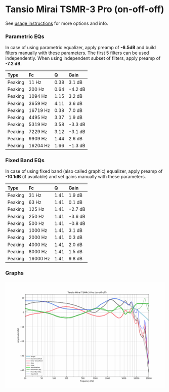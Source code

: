 # Tansio Mirai TSMR-3 Pro (on-off-off)
See [usage instructions](https://github.com/jaakkopasanen/AutoEq#usage) for more options and info.

### Parametric EQs
In case of using parametric equalizer, apply preamp of **-6.5dB** and build filters manually
with these parameters. The first 5 filters can be used independently.
When using independent subset of filters, apply preamp of **-7.2 dB**.

| Type    | Fc       |    Q | Gain    |
|:--------|:---------|:-----|:--------|
| Peaking | 11 Hz    | 0.38 | 3.1 dB  |
| Peaking | 200 Hz   | 0.64 | -4.2 dB |
| Peaking | 1094 Hz  | 1.15 | 3.2 dB  |
| Peaking | 3659 Hz  | 4.11 | 3.6 dB  |
| Peaking | 16719 Hz | 0.38 | 7.0 dB  |
| Peaking | 4495 Hz  | 3.37 | 1.9 dB  |
| Peaking | 5319 Hz  | 3.58 | -3.3 dB |
| Peaking | 7229 Hz  | 3.12 | -3.1 dB |
| Peaking | 9909 Hz  | 1.44 | 2.6 dB  |
| Peaking | 16204 Hz | 1.66 | -1.3 dB |

### Fixed Band EQs
In case of using fixed band (also called graphic) equalizer, apply preamp of **-10.1dB**
(if available) and set gains manually with these parameters.

| Type    | Fc       |    Q | Gain    |
|:--------|:---------|:-----|:--------|
| Peaking | 31 Hz    | 1.41 | 1.9 dB  |
| Peaking | 63 Hz    | 1.41 | 0.1 dB  |
| Peaking | 125 Hz   | 1.41 | -2.7 dB |
| Peaking | 250 Hz   | 1.41 | -3.6 dB |
| Peaking | 500 Hz   | 1.41 | -0.8 dB |
| Peaking | 1000 Hz  | 1.41 | 3.1 dB  |
| Peaking | 2000 Hz  | 1.41 | 0.3 dB  |
| Peaking | 4000 Hz  | 1.41 | 2.0 dB  |
| Peaking | 8000 Hz  | 1.41 | 1.5 dB  |
| Peaking | 16000 Hz | 1.41 | 9.8 dB  |

### Graphs
![](./Tansio%20Mirai%20TSMR-3%20Pro%20(on-off-off).png)